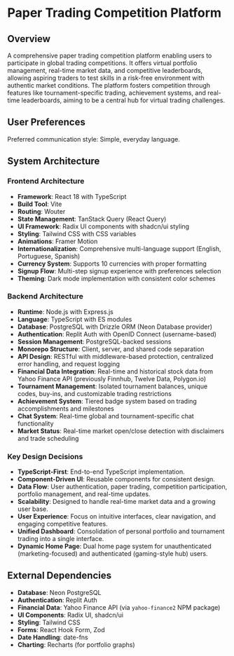 # Paper Trading Competition Platform

## Overview
A comprehensive paper trading competition platform enabling users to participate in global trading competitions. It offers virtual portfolio management, real-time market data, and competitive leaderboards, allowing aspiring traders to test skills in a risk-free environment with authentic market conditions. The platform fosters competition through features like tournament-specific trading, achievement systems, and real-time leaderboards, aiming to be a central hub for virtual trading challenges.

## User Preferences
Preferred communication style: Simple, everyday language.

## System Architecture
### Frontend Architecture
- **Framework**: React 18 with TypeScript
- **Build Tool**: Vite
- **Routing**: Wouter
- **State Management**: TanStack Query (React Query)
- **UI Framework**: Radix UI components with shadcn/ui styling
- **Styling**: Tailwind CSS with CSS variables
- **Animations**: Framer Motion
- **Internationalization**: Comprehensive multi-language support (English, Portuguese, Spanish)
- **Currency System**: Supports 10 currencies with proper formatting
- **Signup Flow**: Multi-step signup experience with preferences selection
- **Theming**: Dark mode implementation with consistent color schemes

### Backend Architecture
- **Runtime**: Node.js with Express.js
- **Language**: TypeScript with ES modules
- **Database**: PostgreSQL with Drizzle ORM (Neon Database provider)
- **Authentication**: Replit Auth with OpenID Connect (username-based)
- **Session Management**: PostgreSQL-backed sessions
- **Monorepo Structure**: Client, server, and shared code separation
- **API Design**: RESTful with middleware-based protection, centralized error handling, and request logging
- **Financial Data Integration**: Real-time and historical stock data from Yahoo Finance API (previously Finnhub, Twelve Data, Polygon.io)
- **Tournament Management**: Isolated tournament balances, unique codes, buy-ins, and customizable trading restrictions
- **Achievement System**: Tiered badge system based on trading accomplishments and milestones
- **Chat System**: Real-time global and tournament-specific chat functionality
- **Market Status**: Real-time market open/close detection with disclaimers and trade scheduling

### Key Design Decisions
- **TypeScript-First**: End-to-end TypeScript implementation.
- **Component-Driven UI**: Reusable components for consistent design.
- **Data Flow**: User authentication, paper trading, competition participation, portfolio management, and real-time updates.
- **Scalability**: Designed to handle real-time market data and a growing user base.
- **User Experience**: Focus on intuitive interfaces, clear navigation, and engaging competitive features.
- **Unified Dashboard**: Consolidation of personal portfolio and tournament trading into a single interface.
- **Dynamic Home Page**: Dual home page system for unauthenticated (marketing-focused) and authenticated (gaming-style hub) users.

## External Dependencies
- **Database**: Neon PostgreSQL
- **Authentication**: Replit Auth
- **Financial Data**: Yahoo Finance API (via `yahoo-finance2` NPM package)
- **UI Components**: Radix UI, shadcn/ui
- **Styling**: Tailwind CSS
- **Forms**: React Hook Form, Zod
- **Date Handling**: date-fns
- **Charting**: Recharts (for portfolio graphs)
